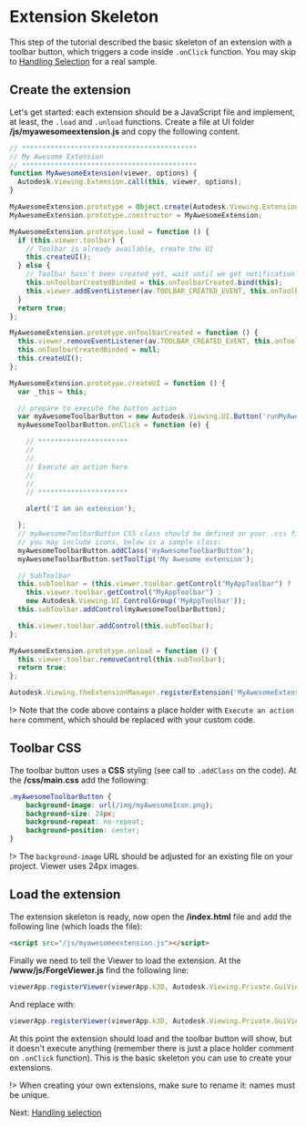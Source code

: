 # Extension Skeleton

This step of the tutorial described the basic skeleton of an extension with a toolbar button, which triggers a code inside `.onClick` function. You may skip to [Handling Selection](viewer/extensions/selection) for a real sample.

## Create the extension

Let's get started: each extension should be a JavaScript file and implement, at least, the `.load` and `.unload` functions. Create a file at UI folder **/js/myawesomeextension.js** and copy the following content. 

```javascript
// *******************************************
// My Awesome Extension
// *******************************************
function MyAwesomeExtension(viewer, options) {
  Autodesk.Viewing.Extension.call(this, viewer, options);
}

MyAwesomeExtension.prototype = Object.create(Autodesk.Viewing.Extension.prototype);
MyAwesomeExtension.prototype.constructor = MyAwesomeExtension;

MyAwesomeExtension.prototype.load = function () {
  if (this.viewer.toolbar) {
    // Toolbar is already available, create the UI
    this.createUI();
  } else {
    // Toolbar hasn't been created yet, wait until we get notification of its creation
    this.onToolbarCreatedBinded = this.onToolbarCreated.bind(this);
    this.viewer.addEventListener(av.TOOLBAR_CREATED_EVENT, this.onToolbarCreatedBinded);
  }
  return true;
};

MyAwesomeExtension.prototype.onToolbarCreated = function () {
  this.viewer.removeEventListener(av.TOOLBAR_CREATED_EVENT, this.onToolbarCreatedBinded);
  this.onToolbarCreatedBinded = null;
  this.createUI();
};

MyAwesomeExtension.prototype.createUI = function () {
  var _this = this;

  // prepare to execute the button action
  var myAwesomeToolbarButton = new Autodesk.Viewing.UI.Button('runMyAwesomeCode');
  myAwesomeToolbarButton.onClick = function (e) {

    // **********************
    //
    //
    // Execute an action here
    //
    //
    // **********************

    alert('I am an extension');

  };
  // myAwesomeToolbarButton CSS class should be defined on your .css file
  // you may include icons, below is a sample class:
  myAwesomeToolbarButton.addClass('myAwesomeToolbarButton');
  myAwesomeToolbarButton.setToolTip('My Awesome extension');

  // SubToolbar
  this.subToolbar = (this.viewer.toolbar.getControl("MyAppToolbar") ?
    this.viewer.toolbar.getControl("MyAppToolbar") :
    new Autodesk.Viewing.UI.ControlGroup('MyAppToolbar'));
  this.subToolbar.addControl(myAwesomeToolbarButton);

  this.viewer.toolbar.addControl(this.subToolbar);
};

MyAwesomeExtension.prototype.unload = function () {
  this.viewer.toolbar.removeControl(this.subToolbar);
  return true;
};

Autodesk.Viewing.theExtensionManager.registerExtension('MyAwesomeExtension', MyAwesomeExtension);
```

!> Note that the code above contains a place holder with `Execute an action here` comment, which should be replaced with your custom code.

## Toolbar CSS

The toolbar button uses a **CSS** styling (see call to `.addClass` on the code). At the **/css/main.css** add the following:

```css
.myAwesomeToolbarButton {
    background-image: url(/img/myAwesomeIcon.png);
    background-size: 24px;
    background-repeat: no-repeat;
    background-position: center;
}
```

!> The `background-image` URL should be adjusted for an existing file on your project. Viewer uses 24px images.

## Load the extension

The extension skeleton is ready, now open the **/index.html** file and add the following line (which loads the file):

```html
<script src="/js/myawesomeextension.js"></script>
```

Finally we need to tell the Viewer to load the extension. At the **/www/js/ForgeViewer.js** find the following line:

```javascript
viewerApp.registerViewer(viewerApp.k3D, Autodesk.Viewing.Private.GuiViewer3D);
```

And replace with:

```javascript
viewerApp.registerViewer(viewerApp.k3D, Autodesk.Viewing.Private.GuiViewer3D, { extensions: ['MyAwesomeExtension'] });
```

At this point the extension should load and the toolbar button will show, but it doesn't execute anything (remember there is just a place holder comment on `.onClick` function). This is the basic skeleton you can use to create your extensions. 

!> When creating your own extensions, make sure to rename it: names must be unique. 


Next: [Handling selection](viewer/extensions/selection)
